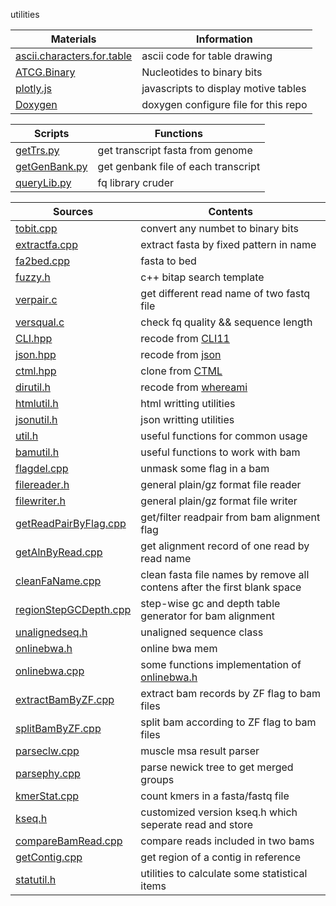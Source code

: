 utilities

|Materials|Information
|---------|-----------
|[ascii.characters.for.table](./ascii.characters.for.table)|ascii code for table drawing
|[ATCG.Binary](./ATCG.Binary)|Nucleotides to binary bits
|[plotly.js](./plotly.js)|javascripts to display motive tables
|[Doxygen](./Doxygen)|doxygen configure file for this repo

|Scripts|Functions
|-------|---------
|[getTrs.py](./getTrs.py)|get transcript fasta from genome
|[getGenBank.py](./getGenBank.py)|get genbank file of each transcript
|[queryLib.py](./queryLib.py)|fq library cruder|  

|Sources|Contents
|----|-----------
|[tobit.cpp](./tobit.cpp)|convert any numbet to binary bits
|[extractfa.cpp](./extractfa.cpp)|extract fasta by fixed pattern in name
|[fa2bed.cpp](./fa2bed.cpp)|fasta to bed
|[fuzzy.h](./fuzzy.h)|c++ bitap search template
|[verpair.c](./verpair.c)|get different read name of two fastq file
|[versqual.c](./versqual.c)|check fq quality && sequence length
|[CLI.hpp](./CLI.hpp)|recode from [CLI11](https://github.com/CLIUtils/CLI11)
|[json.hpp](./json.hpp)|recode from [json](https://github.com/nlohmann/json)
|[ctml.hpp](./ctml.hpp)|clone from [CTML](https://github.com/tinfoilboy/CTML)
|[dirutil.h](./dirutil.h)|recode from [whereami](https://github.com/gpakosz/whereami)
|[htmlutil.h](./htmlutil.h)|html writting utilities
|[jsonutil.h](./jsonutil.h)|json writting utilities
|[util.h](./util.h)|useful functions for common usage
|[bamutil.h](./bamutil.h)|useful functions to work with bam
|[flagdel.cpp](./flagdel.cpp)|unmask some flag in a bam
|[filereader.h](./filereader.h)|general plain/gz format file reader
|[filewriter.h](./filewriter.h)|general plain/gz format file writer
|[getReadPairByFlag.cpp](./getReadPairByFlag.cpp)|get/filter readpair from bam alignment flag
|[getAlnByRead.cpp](./getAlnByRead.cpp)|get alignment record of one read by read name
|[cleanFaName.cpp](./cleanFaName.cpp)|clean fasta file names by remove all contens after the first blank space
|[regionStepGCDepth.cpp](./regionStepGCDepth/regionStepGCDepth.cpp)|step-wise gc and depth table generator for bam alignment
|[unalignedseq.h](./unalignedseq.h)|unaligned sequence class 
|[onlinebwa.h](./onlinebwa.h)|online bwa mem
|[onlinebwa.cpp](./onlinebwa.cpp)|some functions implementation of [onlinebwa.h](./onlinebwa.h)
|[extractBamByZF.cpp](./extractBamByZF.cpp)|extract bam records by ZF flag to bam files
|[splitBamByZF.cpp](./splitBamByZF.cpp)|split bam according to ZF flag to bam files
|[parseclw.cpp](./parseclw.cpp)|muscle msa result parser
|[parsephy.cpp](./parsephy.cpp)|parse newick tree to get merged groups
|[kmerStat.cpp](./kmerStat.cpp)|count kmers in a fasta/fastq file
|[kseq.h](./kseq.h)|customized version kseq.h which seperate read and store
|[compareBamRead.cpp](./compareBamRead.cpp)|compare reads included in two bams
|[getContig.cpp](./getContig.cpp)|get region of a contig in reference
|[statutil.h](./statutil.h)|utilities to calculate some statistical items
